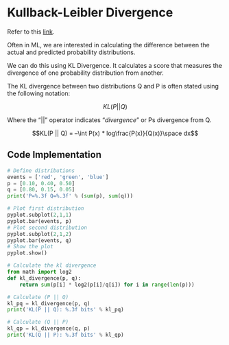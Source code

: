 # Kullback-Leibler Divergence

Refer to this [link](https://machinelearningmastery.com/divergence-between-probability-distributions/).

Often in ML, we are interested in calculating the difference between the actual and predicted probability distributions.

We can do this using KL Divergence. It calculates a score that measures the divergence of one probability distribution from another.

The KL divergence between two distributions Q and P is often stated using the following notation:

$$KL(P || Q)$$

Where the “||” operator indicates “*divergence*” or Ps divergence from Q.

$$KL(P || Q) = –\int  P(x) * log\frac{P(x)}{Q(x)}\space dx$$

## Code Implementation

```python
# Define distributions
events = ['red', 'green', 'blue']
p = [0.10, 0.40, 0.50]
q = [0.80, 0.15, 0.05]
print('P=%.3f Q=%.3f' % (sum(p), sum(q)))

# Plot first distribution
pyplot.subplot(2,1,1)
pyplot.bar(events, p)
# Plot second distribution
pyplot.subplot(2,1,2)
pyplot.bar(events, q)
# Show the plot
pyplot.show()

# Calculate the kl divergence
from math import log2
def kl_divergence(p, q):
	return sum(p[i] * log2(p[i]/q[i]) for i in range(len(p)))

# Calculate (P || Q)
kl_pq = kl_divergence(p, q)
print('KL(P || Q): %.3f bits' % kl_pq)

# Calculate (Q || P)
kl_qp = kl_divergence(q, p)
print('KL(Q || P): %.3f bits' % kl_qp)
```

